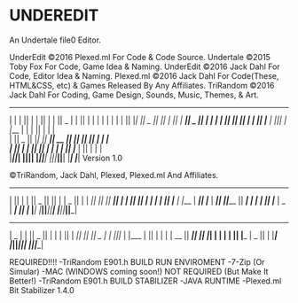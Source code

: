 # UNDEREDIT 
An Undertale file0 Editor.



UnderEdit ©2016 Plexed.ml For Code & Code Source.
Undertale ©2015 Toby Fox For Code, Game Idea & Naming.
UnderEdit ©2016 Jack Dahl For Code, Editor Idea & Naming.
Plexed.ml ©2016 Jack Dahl For Code(These, HTML&CSS, etc) & Games Released By Any Affiliates.
TriRandom ©2016 Jack Dahl For Coding, Game Design, Sounds, Music, Themes, & Art.

 __   __  __    _  ______   _______  ______    _______  ______   ___   _______ 
|  | |  ||  |  | ||      | |       ||    _ |  |       ||      | |   | |       |
|  | |  ||   |_| ||  _    ||    ___||   | ||  |    ___||  _    ||   | |_     _|
|  |_|  ||       || | |   ||   |___ |   |_||_ |   |___ | | |   ||   |   |   |  
|       ||  _    || |_|   ||    ___||    __  ||    ___|| |_|   ||   |   |   |  
|       || | |   ||       ||   |___ |   |  | ||   |___ |       ||   |   |   |  
|_______||_|  |__||______| |_______||___|  |_||_______||______| |___|   |___|       Version 1.0

©TriRandom, Jack Dahl, Plexed, Plexed.ml And Affiliates.

 _______  ___      _______  _______  _______  _______ 
|       ||   |    |       ||   _   ||       ||       |
|    _  ||   |    |    ___||  |_|  ||  _____||    ___|
|   |_| ||   |    |   |___ |       || |_____ |   |___ 
|    ___||   |___ |    ___||       ||_____  ||    ___|
|   |    |       ||   |___ |   _   | _____| ||   |___ 
|___|    |_______||_______||__| |__||_______||_______|

 ______    _______  _______  ______  
|    _ |  |       ||   _   ||      | 
|   | ||  |    ___||  |_|  ||  _    |
|   |_||_ |   |___ |       || | |   |
|    __  ||    ___||       || |_|   |
|   |  | ||   |___ |   _   ||       |
|___|  |_||_______||__| |__||______| 

REQUIRED!!!! 
-TriRandom E901.h BUILD RUN ENVIROMENT
-7-Zip (Or Simular)
-MAC (WINDOWS coming soon!)
NOT REQUIRED (But Make It Better!)
-TriRandom E901.h BUILD STABILIZER
-JAVA RUNTIME
-Plexed.ml Bit Stabilizer 1.4.0

